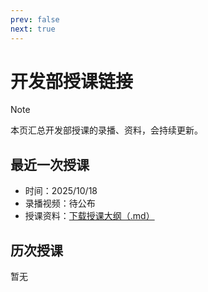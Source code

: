 ```yaml
---
prev: false
next: true
---
```


# 开发部授课链接

> [!NOTE]
> 本页汇总开发部授课的录播、资料，会持续更新。

## 最近一次授课

- 时间：2025/10/18
- 录播视频：待公布
- 授课资料：<a href="/activates/doc.md" download>下载授课大纲（.md）</a>

## 历次授课

暂无
